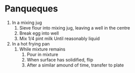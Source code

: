 # Panqueques

1. In a mixing jug
   1. Sieve flour into mixing jug, leaving a well in the centre
   2. Break egg into well
   3. Mix
        1/4 pint milk
      Until reasonably liquid
2. In a hot frying pan
   1. While mixture remains
        1. Pour in mixture
        2. When surface has solidified, flip
        3. After a similar amound of time, transfer to plate
